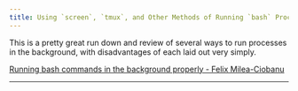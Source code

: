 ```yaml
---
title: Using `screen`, `tmux`, and Other Methods of Running `bash` Processes in the Background
---
```


This is a pretty great run down and review of several ways to run processes in the background, with disadvantages of each laid out very simply.

[Running bash commands in the background properly - Felix Milea-Ciobanu](https://felixmilea.com/2014/12/running-bash-commands-background-properly/)

---
